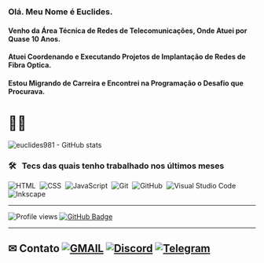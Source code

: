 ### Olá. Meu Nome é Euclides.
#### Venho da Área Técnica de Redes de Telecomunicações, Onde Atuei por Quase 10 Anos.
#### Atuei Coordenando e Executando Projetos de Implantação de Redes de Fibra Optica.
#### Estou Migrando de Carreira e Encontrei na Programação o Desafio que Procurava.

# 🖖🏻

![euclides981 - GitHub stats](https://github-readme-stats.vercel.app/api/?username=euclides981&hide=prs,issues&count_private=true&show_icons=true&theme=gotham)

### 🛠 &nbsp; Tecs das quais tenho trabalhado nos últimos meses

![HTML](https://img.shields.io/badge/-HTML-ccc?style=flat&logo=HTML5)&nbsp;
![CSS](https://img.shields.io/badge/-CSS-ccc?style=flat&logo=CSS3&logoColor=1572B6)&nbsp;
![JavaScript](https://img.shields.io/badge/-JavaScript-999?style=flat&logo=javascript&logoColor=)&nbsp;
![Git](https://img.shields.io/badge/-Git-ccc?style=flat&logo=git)&nbsp;
![GitHub](https://img.shields.io/badge/-GitHub-ccc?style=flat&logo=github)&nbsp;
![Visual Studio Code](https://img.shields.io/badge/-Visual%20Studio%20Code-ccc?style=flat&logo=visual-studio-code&logoColor=007ACC)&nbsp;
![Inkscape](https://img.shields.io/badge/-Inkscape-ccc?style=flat&logo=inkscape&logoColor=000)&nbsp;

___

<img src="https://komarev.com/ghpvc/?username=euclides981&color=yellow" alt="Profile views"/> <a href="https://github.com/euclides981?tab=followers"><img src="https://img.shields.io/github/followers/euclides981?label=Followers&style=social" alt="GitHub Badge"></a>

___

## ✉ Contato [![GMAIL](https://img.shields.io/badge/-gmail-fff?style=flat&logo=gmail)](mailto:euclides981@gmail.com)&nbsp;[![Discord](https://img.shields.io/badge/-Discord-fff?style=flat&logo=discord)](https://discordapp.com/users/euclides981)&nbsp;[![Telegram](https://img.shields.io/badge/-Telegram-fff?style=flat&logo=telegram)](https://t.me/euclides981)
